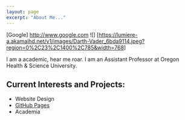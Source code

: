 ```yaml
---
layout: page
excerpt: "About Me..."
---
```

[Google] http://www.google.com
![] [https://lumiere-a.akamaihd.net/v1/images/Darth-Vader_6bda9114.jpeg?region=0%2C23%2C1400%2C785&width=768]

I am a academic, hear me roar. I am an Assistant Professor at Oregon Health & Science University.

## Current Interests and Projects:

- Website Design
- [GitHub Pages](http://btran591.github.io)
- Academia
